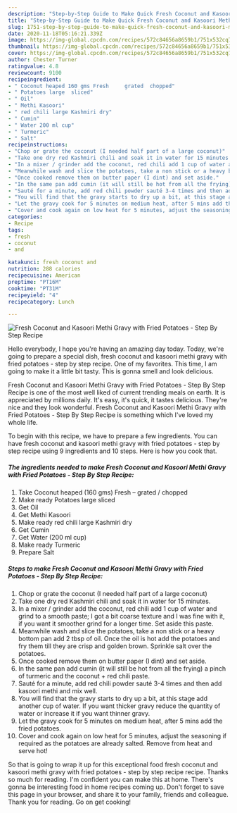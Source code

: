 ```yaml
---
description: "Step-by-Step Guide to Make Quick Fresh Coconut and Kasoori Methi Gravy with Fried Potatoes - Step By Step Recipe"
title: "Step-by-Step Guide to Make Quick Fresh Coconut and Kasoori Methi Gravy with Fried Potatoes - Step By Step Recipe"
slug: 1751-step-by-step-guide-to-make-quick-fresh-coconut-and-kasoori-methi-gravy-with-fried-potatoes-step-by-step-recipe
date: 2020-11-18T05:16:21.339Z
image: https://img-global.cpcdn.com/recipes/572c84656a8659b1/751x532cq70/fresh-coconut-and-kasoori-methi-gravy-with-fried-potatoes-step-by-step-recipe-recipe-main-photo.jpg
thumbnail: https://img-global.cpcdn.com/recipes/572c84656a8659b1/751x532cq70/fresh-coconut-and-kasoori-methi-gravy-with-fried-potatoes-step-by-step-recipe-recipe-main-photo.jpg
cover: https://img-global.cpcdn.com/recipes/572c84656a8659b1/751x532cq70/fresh-coconut-and-kasoori-methi-gravy-with-fried-potatoes-step-by-step-recipe-recipe-main-photo.jpg
author: Chester Turner
ratingvalue: 4.8
reviewcount: 9100
recipeingredient:
- " Coconut heaped 160 gms Fresh     grated  chopped"
- " Potatoes large  sliced"
- " Oil"
- " Methi Kasoori"
- " red chili large Kashmiri dry"
- " Cumin"
- " Water 200 ml cup"
- " Turmeric"
- " Salt"
recipeinstructions:
- "Chop or grate the coconut (I needed half part of a large coconut)"
- "Take one dry red Kashmiri chili and soak it in water for 15 minutes."
- "In a mixer / grinder add the coconut, red chili add 1 cup of water and grind to a smooth paste; I got a bit coarse texture and I was fine with it, if you want it smoother grind for a longer time. Set aside this paste."
- "Meanwhile wash and slice the potatoes, take a non stick or a heavy bottom pan add 2 tbsp of oil. Once the oil is hot add the potatoes and fry them till they are crisp and golden brown. Sprinkle salt over the potatoes."
- "Once cooked remove them on butter paper (I dint) and set aside."
- "In the same pan add cumin (it will still be hot from all the frying) a pinch of turmeric and the coconut + red chili paste."
- "Sauté for a minute, add red chili powder sauté 3-4 times and then add kasoori methi and mix well."
- "You will find that the gravy starts to dry up a bit, at this stage add another cup of water. If you want thicker gravy reduce the quantity of water or increase it if you want thinner gravy."
- "Let the gravy cook for 5 minutes on medium heat, after 5 mins add the fried potatoes."
- "Cover and cook again on low heat for 5 minutes, adjust the seasoning if required as the potatoes are already salted. Remove from heat and serve hot!"
categories:
- Recipe
tags:
- fresh
- coconut
- and

katakunci: fresh coconut and 
nutrition: 288 calories
recipecuisine: American
preptime: "PT16M"
cooktime: "PT31M"
recipeyield: "4"
recipecategory: Lunch

---
```



![Fresh Coconut and Kasoori Methi Gravy with Fried Potatoes - Step By Step Recipe](https://img-global.cpcdn.com/recipes/572c84656a8659b1/751x532cq70/fresh-coconut-and-kasoori-methi-gravy-with-fried-potatoes-step-by-step-recipe-recipe-main-photo.jpg)

Hello everybody, I hope you're having an amazing day today. Today, we're going to prepare a special dish, fresh coconut and kasoori methi gravy with fried potatoes - step by step recipe. One of my favorites. This time, I am going to make it a little bit tasty. This is gonna smell and look delicious.



Fresh Coconut and Kasoori Methi Gravy with Fried Potatoes - Step By Step Recipe is one of the most well liked of current trending meals on earth. It is appreciated by millions daily. It's easy, it's quick, it tastes delicious. They're nice and they look wonderful. Fresh Coconut and Kasoori Methi Gravy with Fried Potatoes - Step By Step Recipe is something which I've loved my whole life.


To begin with this recipe, we have to prepare a few ingredients. You can have fresh coconut and kasoori methi gravy with fried potatoes - step by step recipe using 9 ingredients and 10 steps. Here is how you cook that.

<!--inarticleads1-->

##### The ingredients needed to make Fresh Coconut and Kasoori Methi Gravy with Fried Potatoes - Step By Step Recipe:

1. Take  Coconut heaped (160 gms) Fresh  –   grated / chopped
1. Make ready  Potatoes large  sliced
1. Get  Oil
1. Get  Methi Kasoori
1. Make ready  red chili large Kashmiri dry
1. Get  Cumin
1. Get  Water (200 ml cup)
1. Make ready  Turmeric
1. Prepare  Salt




<!--inarticleads2-->

##### Steps to make Fresh Coconut and Kasoori Methi Gravy with Fried Potatoes - Step By Step Recipe:

1. Chop or grate the coconut (I needed half part of a large coconut)
1. Take one dry red Kashmiri chili and soak it in water for 15 minutes.
1. In a mixer / grinder add the coconut, red chili add 1 cup of water and grind to a smooth paste; I got a bit coarse texture and I was fine with it, if you want it smoother grind for a longer time. Set aside this paste.
1. Meanwhile wash and slice the potatoes, take a non stick or a heavy bottom pan add 2 tbsp of oil. Once the oil is hot add the potatoes and fry them till they are crisp and golden brown. Sprinkle salt over the potatoes.
1. Once cooked remove them on butter paper (I dint) and set aside.
1. In the same pan add cumin (it will still be hot from all the frying) a pinch of turmeric and the coconut + red chili paste.
1. Sauté for a minute, add red chili powder sauté 3-4 times and then add kasoori methi and mix well.
1. You will find that the gravy starts to dry up a bit, at this stage add another cup of water. If you want thicker gravy reduce the quantity of water or increase it if you want thinner gravy.
1. Let the gravy cook for 5 minutes on medium heat, after 5 mins add the fried potatoes.
1. Cover and cook again on low heat for 5 minutes, adjust the seasoning if required as the potatoes are already salted. Remove from heat and serve hot!




So that is going to wrap it up for this exceptional food fresh coconut and kasoori methi gravy with fried potatoes - step by step recipe recipe. Thanks so much for reading. I'm confident you can make this at home. There's gonna be interesting food in home recipes coming up. Don't forget to save this page in your browser, and share it to your family, friends and colleague. Thank you for reading. Go on get cooking!
